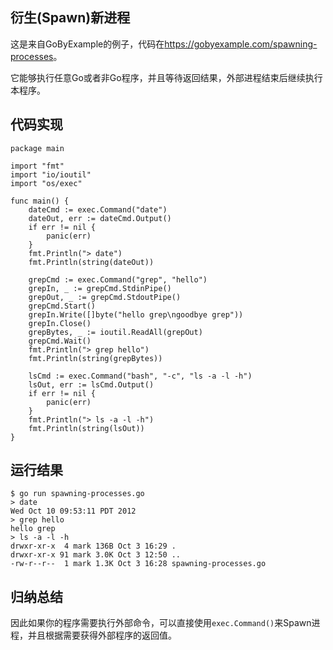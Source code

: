 
## 衍生(Spawn)新进程

这是来自GoByExample的例子，代码在<https://gobyexample.com/spawning-processes>。

它能够执行任意Go或者非Go程序，并且等待返回结果，外部进程结束后继续执行本程序。

## 代码实现

```golang
package main

import "fmt"
import "io/ioutil"
import "os/exec"

func main() {
    dateCmd := exec.Command("date")
    dateOut, err := dateCmd.Output()
    if err != nil {
        panic(err)
    }
    fmt.Println("> date")
    fmt.Println(string(dateOut))

    grepCmd := exec.Command("grep", "hello")
    grepIn, _ := grepCmd.StdinPipe()
    grepOut, _ := grepCmd.StdoutPipe()
    grepCmd.Start()
    grepIn.Write([]byte("hello grep\ngoodbye grep"))
    grepIn.Close()
    grepBytes, _ := ioutil.ReadAll(grepOut)
    grepCmd.Wait()
    fmt.Println("> grep hello")
    fmt.Println(string(grepBytes))

    lsCmd := exec.Command("bash", "-c", "ls -a -l -h")
    lsOut, err := lsCmd.Output()
    if err != nil {
        panic(err)
    }
    fmt.Println("> ls -a -l -h")
    fmt.Println(string(lsOut))
}
```

## 运行结果

```
$ go run spawning-processes.go
> date
Wed Oct 10 09:53:11 PDT 2012
> grep hello
hello grep
> ls -a -l -h
drwxr-xr-x  4 mark 136B Oct 3 16:29 .
drwxr-xr-x 91 mark 3.0K Oct 3 12:50 ..
-rw-r--r--  1 mark 1.3K Oct 3 16:28 spawning-processes.go
```

## 归纳总结

因此如果你的程序需要执行外部命令，可以直接使用`exec.Command()`来Spawn进程，并且根据需要获得外部程序的返回值。
